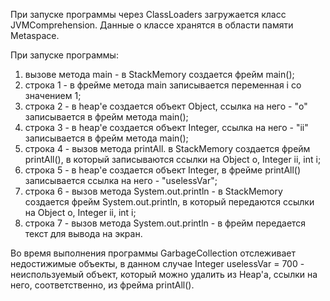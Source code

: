 При запуске программы через ClassLoaders загружается класс JVMComprehension.
Данные о классе хранятся в области памяти Metaspace. 

При запуске программы:
1. вызове метода main - в StackMemory создается фрейм main();
2. строка 1 - в фрейме метода main записывается переменная i со значением 1;
3. строка 2 - в heap'e создается объект Object, ссылка на него - "o" записывается в фрейм метода main();
4. строка 3 - в heap'e создается объект Integer, ссылка на него - "ii" записывается в фрейм метода main();
5. строка 4 - вызов метода printAll. в StackMemory создается фрейм printAll(), в который записываются ссылки на Object o, Integer ii, int i;
6. строка 5 - в heap'e создается объект Integer, в фрейме printAll() записывается ссылка на него - "uselessVar";
7. строка 6 - вызов метода System.out.println - в StackMemory создается фрейм System.out.println, в который передаются ссылки на Object o, Integer ii, int i;
8. строка 7 - вызов метода System.out.println - в фрейм передается текст для вывода на экран.

Во время выполнения программы GarbageCollection отслеживает недостижимые объекты, в данном случае Integer uselessVar = 700 - неиспользуемый объект, который можно удалить из Heap'а, ссылки на него, соответственно, из фрейма printAll().
